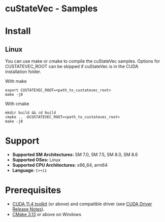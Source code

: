 # cuStateVec - Samples

# Install

## Linux 

You can use make or cmake to compile the cuStateVec samples. Options for CUSTATEVEC_ROOT can be skipped if cuStateVec is in the CUDA installation folder. 

With make

```
export CUSTATEVEC_ROOT=<path_to_custatevec_root>
make -j8
```

With cmake

```
mkdir build && cd build
cmake .. -DCUSTATEVEC_ROOT=<path_to_custatevec_root>
make -j8
```

# Support

* **Supported SM Architectures:** SM 7.0, SM 7.5, SM 8.0, SM 8.6
* **Supported OSes:** Linux
* **Supported CPU Architectures**: x86_64, arm64
* **Language**: `C++11`

# Prerequisites

* [CUDA 11.4 toolkit](https://developer.nvidia.com/cuda-downloads) (or above) and compatible driver (see [CUDA Driver Release Notes](https://docs.nvidia.com/cuda/cuda-toolkit-release-notes/index.html#cuda-major-component-versions)).
* [CMake 3.13](https://cmake.org/download/) or above on Windows
